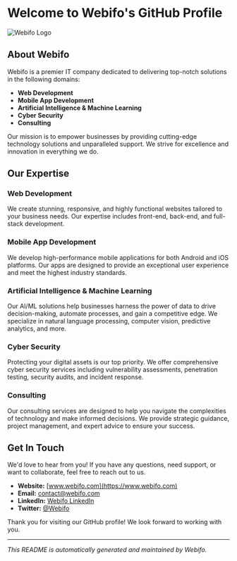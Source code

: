 # Welcome to Webifo's GitHub Profile

![Webifo Logo](https://github.com/Webifo-Tech/Webifo-Tech/assets/171500354/5d2b2277-866c-4a0d-a7c2-e99c6ca824c9)


## About Webifo

Webifo is a premier IT company dedicated to delivering top-notch solutions in the following domains:

- **Web Development**
- **Mobile App Development**
- **Artificial Intelligence & Machine Learning**
- **Cyber Security**
- **Consulting**

Our mission is to empower businesses by providing cutting-edge technology solutions and unparalleled support. We strive for excellence and innovation in everything we do.

## Our Expertise

### Web Development
We create stunning, responsive, and highly functional websites tailored to your business needs. Our expertise includes front-end, back-end, and full-stack development.

### Mobile App Development
We develop high-performance mobile applications for both Android and iOS platforms. Our apps are designed to provide an exceptional user experience and meet the highest industry standards.

### Artificial Intelligence & Machine Learning
Our AI/ML solutions help businesses harness the power of data to drive decision-making, automate processes, and gain a competitive edge. We specialize in natural language processing, computer vision, predictive analytics, and more.

### Cyber Security
Protecting your digital assets is our top priority. We offer comprehensive cyber security services including vulnerability assessments, penetration testing, security audits, and incident response.

### Consulting
Our consulting services are designed to help you navigate the complexities of technology and make informed decisions. We provide strategic guidance, project management, and expert advice to ensure your success.

## Get In Touch

We'd love to hear from you! If you have any questions, need support, or want to collaborate, feel free to reach out to us.

- **Website:** [www.webifo.com](https://www.webifo.com)
- **Email:** contact@webifo.com
- **LinkedIn:** [Webifo LinkedIn](https://www.linkedin.com/company/webifo)
- **Twitter:** [@Webifo](https://twitter.com/webifo)

Thank you for visiting our GitHub profile! We look forward to working with you.

---

*This README is automatically generated and maintained by Webifo.*
